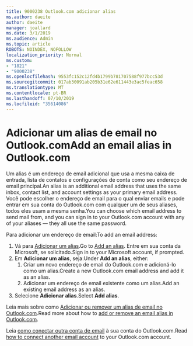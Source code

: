 ```yaml
---
title: 9000238 Outlook.com adicionar alias
ms.author: daeite
author: daeite
manager: joallard
ms.date: 3/1/2019
ms.audience: Admin
ms.topic: article
ROBOTS: NOINDEX, NOFOLLOW
localization_priority: Normal
ms.custom:
- "1821"
- "9000238"
ms.openlocfilehash: 9553fc152c12fd4b1799b781707588f977bcc53d
ms.sourcegitcommit: 017ab30091ab205b31e62e611443e3ac5feac658
ms.translationtype: MT
ms.contentlocale: pt-BR
ms.lasthandoff: 07/10/2019
ms.locfileid: "35614086"
---
```

# <a name="add-an-email-alias-in-outlookcom"></a><span data-ttu-id="e4d7d-102">Adicionar um alias de email no Outlook.com</span><span class="sxs-lookup"><span data-stu-id="e4d7d-102">Add an email alias in Outlook.com</span></span>

<span data-ttu-id="e4d7d-103">Um alias é um endereço de email adicional que usa a mesma caixa de entrada, lista de contatos e configurações de conta como seu endereço de email principal.</span><span class="sxs-lookup"><span data-stu-id="e4d7d-103">An alias is an additional email address that uses the same inbox, contact list, and account settings as your primary email address.</span></span> <span data-ttu-id="e4d7d-104">Você pode escolher o endereço de email para o qual enviar emails e pode entrar em sua conta do Outlook.com com qualquer um de seus aliases, todos eles usam a mesma senha.</span><span class="sxs-lookup"><span data-stu-id="e4d7d-104">You can choose which email address to send mail from, and you can sign in to your Outlook.com account with any of your aliases — they all use the same password.</span></span>

<span data-ttu-id="e4d7d-105">Para adicionar um endereço de email:</span><span class="sxs-lookup"><span data-stu-id="e4d7d-105">To add an email address:</span></span>

1. <span data-ttu-id="e4d7d-106">Vá para [Adicionar um alias](https://go.microsoft.com/fwlink/p/?linkid=864833).</span><span class="sxs-lookup"><span data-stu-id="e4d7d-106">Go to [Add an alias](https://go.microsoft.com/fwlink/p/?linkid=864833).</span></span> <span data-ttu-id="e4d7d-107">Entre em sua conta da Microsoft, se solicitado.</span><span class="sxs-lookup"><span data-stu-id="e4d7d-107">Sign in to your Microsoft account, if prompted.</span></span>
2. <span data-ttu-id="e4d7d-108">Em **Adicionar um alias**, seja:</span><span class="sxs-lookup"><span data-stu-id="e4d7d-108">Under **Add an alias**, either:</span></span>
    1. <span data-ttu-id="e4d7d-109">Criar um novo endereço de email do Outlook.com e adicioná-lo como um alias.</span><span class="sxs-lookup"><span data-stu-id="e4d7d-109">Create a new Outlook.com email address and add it as an alias.</span></span>
    2. <span data-ttu-id="e4d7d-110">Adicionar um endereço de email existente como um alias.</span><span class="sxs-lookup"><span data-stu-id="e4d7d-110">Add an existing email address as an alias.</span></span>
3. <span data-ttu-id="e4d7d-111">Selecione **Adicionar alias**.</span><span class="sxs-lookup"><span data-stu-id="e4d7d-111">Select **Add alias**.</span></span>

<span data-ttu-id="e4d7d-112">Leia mais sobre como [Adicionar ou remover um alias de email no Outlook.com](https://support.office.com/article/459b1989-356d-40fa-a689-8f285b13f1f2?wt.mc_id=Office_Outlook_com_Alchemy).</span><span class="sxs-lookup"><span data-stu-id="e4d7d-112">Read more about how to [add or remove an email alias in Outlook.com](https://support.office.com/article/459b1989-356d-40fa-a689-8f285b13f1f2?wt.mc_id=Office_Outlook_com_Alchemy).</span></span>  

<span data-ttu-id="e4d7d-113">Leia [como conectar outra conta de email](https://support.office.com/article/c5224df4-5885-4e79-91ba-523aa743f0ba?wt.mc_id=Office_Outlook_com_Alchemy) à sua conta do Outlook.com.</span><span class="sxs-lookup"><span data-stu-id="e4d7d-113">Read [how to connect another email account](https://support.office.com/article/c5224df4-5885-4e79-91ba-523aa743f0ba?wt.mc_id=Office_Outlook_com_Alchemy) to your Outlook.com account.</span></span>
